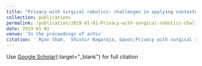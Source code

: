 ```yaml
---
title: "Privacy with surgical robotics: challenges in applying contextual privacy theory"
collection: publications
permalink: /publication/2019-01-01-Privacy-with-surgical-robotics-challenges-in-applying-contextual-privacy-theory
date: 2019-01-01
venue: 'In the proceedings of arXiv'
citation: ' Ryan Shah,  Shishir Nagaraja, &quot;Privacy with surgical robotics: challenges in applying contextual privacy theory.&quot; In the proceedings of arXiv, 2019.'
---
```

Use [Google Scholar](https://scholar.google.com/scholar?q=Privacy+with+surgical+robotics:+challenges+in+applying+contextual+privacy+theory){:target="_blank"} for full citation